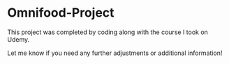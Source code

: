 # Omnifood-Project
This project was completed by coding along with the course I took on Udemy.

Let me know if you need any further adjustments or additional information!






